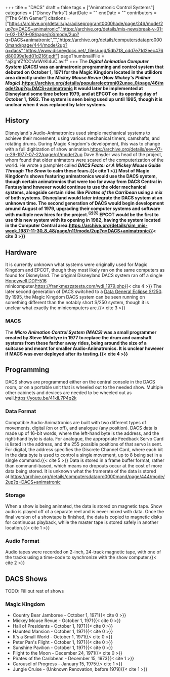 +++
title = "DACS"
draft = false
tags = ["Animatronic Control Systems"]
categories = ["Disney Parks"]
startDate = ""
endDate = ""
contributors = ["The 64th Gamer"]
citations = ["https://archive.org/details/paradiseprogramt0000hade/page/246/mode/2up?q=DACS+animatronic","https://archive.org/details/mis-newsbreak-v-01-n-02-1979-08/page/n3/mode/2up?q=DACS+animatronic","","https://archive.org/details/computersdatapro0000mand/page/444/mode/2up?q=dacs","https://www.disneydocs.net/_files/ugd/5db718_cdd7e71d2eec476d80099e1ed01d216f.pdf"]
pageThumbnailFile = "aj2ghfZfCCtAnWrKI4uC.avif"
+++
The ***Digital Animation Computer System (DACS)* was an animatronic programming and control system that debuted on October 1, 1971 for the Magic Kingdom located in the utilidors area directly under the *Mickey Mouse Revue* (Now *Mickey's Philhar Magic)*.https://archive.org/details/popularelectroni02unse_0/page/46/mode/2up?q=DACS+animatronic
It would later be implemented at Disneyland some time before 1979, and at EPCOT on its opening day of October 1, 1982. The system is seen being used up until 1995, though it is unclear when it was replaced by later systems.**

## History

Disneyland's Audio-Animatronics used simple mechanical systems to achieve their movement, using various mechanical timers, camshafts, and rotating drums. During Magic Kingdom's development, this was to change with a full digitization of show animation.https://archive.org/details/eev-07-n-29-1977-07-22/page/n1/mode/2up Dave Snyder was head of the project, whom found that older animators were scared of the computerization of the world. He wrote a pamphlet called ***DACS Facts: or A Mickey Mouse Guide Through The Snow* to calm these fears.{{< cite 1 >}} Most of Magic Kingdom's shows featuring animatronics would use the DACS system, though certain animatronics that were too far away from DACS Central in Fantasyland however would continue to use the older mechanical systems, alongside certain rides like *Pirates of the Carribean* using a mix of both systems.
Disneyland would later integrate the DACS system at an unknown time. The second generation of DACS would begin development around August of 1979, upgrading their computer systems and software with multiple new hires for the project.<sup>(2)(5)</sup> EPCOT would be the first to use this new system with its opening in 1982, having the system located in the Computer Central area.https://archive.org/details/sim_mis-week_1987-11-30_8_48/page/n11/mode/2up?q=DACS+animatronic{{< cite 3 >}}**

## Hardware

It is currently unknown what systems were originally used for Magic Kingdom and EPCOT, though they most likely ran on the same computers as found for Disneyland.
The original Disneyland DACS system ran off a single [Honeywell DDP-516](https://t-lcarchive.org/honeywell-ddp-516/) minicomputer.https://frankmezzatesta.com/wdi_1979.php{{< cite 4 >}} The later second generation of DACS switched to a [Data General Eclipse S/250](https://cdn.macrosport.com/books/dtdf/ch12/dtdf_ch12p22.jpg).
By 1995, the Magic Kingdom DACS system can be seen running on something different than the notably short S/250 system, though it is unclear what exactly the minicomputers are.{{< cite 3 >}}

### MACS

The ***Micro Animation Control System (MACS)* was a small programmer created by Steve McIntyre in 1977 to replace the drum and camshaft systems from these farther away rides, being around the size of a suitcase and meant for smaller Audio-Animatronics. It is unclear however if MACS was ever deployed after its testing.{{< cite 4 >}}**

## Programming

DACS shows are programmed either on the central console in the DACS room, or on a portable unit that is wheeled out to the needed show. Multiple other cabinets and devices are needed to be wheeled out as well.https://youtu.be/41kIL7P4q2k

### Data Format

Compatible Audio-Animatronics are built with two different types of movements, digital (on or off), and analogue (any position). DACS data is made up of 16-bit words, where the left-hand byte is the address, and the right-hand byte is data. For analogue, the appropriate Feedback Servo Card is listed in the address, and the 255 possible positions of that servo is sent. For digital, the address specifies the Discrete Channel Card, where each bit in the data byte is used to control a single movement, up to 8 being set in a single command.{{< cite 5 >}}
Data is stored in a frame buffer format, rather than command-based, which means no dropouts occur at the cost of more data being stored. It is unknown what the framerate of the data is stored at.https://archive.org/details/computersdatapro0000mand/page/444/mode/2up?q=DACS+animatronic

### Storage

When a show is being animated, the data is stored on magnetic tape. Show audio is played off of a separate reel and is never mixed with data. Once the final version of a showtape is finished, the data is copied to magnetic disks for continuous playback, while the master tape is stored safely in another location.{{< cite 1 >}}

### Audio Format

Audio tapes were recorded on 2-inch, 24-track magnetic tape, with one of the tracks using a time-code to synchronize with the show computer.{{< cite 2 >}}

## DACS Shows

TODO: Fill out rest of shows

### Magic Kingdom

- Country Bear Jamboree - October 1, 1971{{< cite 0 >}}
- Mickey Mouse Revue - October 1, 1971{{< cite 0 >}}
- Hall of Presidents - October 1, 1971{{< cite 0 >}}
- Haunted Mansion - October 1, 1971{{< cite 0 >}}
- It's a Small World - October 1, 1971{{< cite 0 >}}
- Peter Pan's Flight - October 1, 1971{{< cite 0 >}}
- Sunshine Pavilion - October 1, 1971{{< cite 0 >}}
- Flight to the Moon - December 24, 1971{{< cite 0 >}}
- Pirates of the Caribbean - December 15, 1973{{< cite 1 >}}
- Carousel of Progress - January 15, 1975{{< cite 1 >}}
- Jungle Cruise - (Unknown Renovation, before 1979){{< cite 1 >}}
